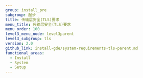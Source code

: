 ```yaml
---
group: install_pre
subgroup: 起步
title: 传输层安全(TLS)要求
menu_title: 传输层安全(TLS)要求
menu_order: 100
level3_menu_node: level3parent
level3_subgroup: tls
version: 2.0
github_link: install-gde/system-requirements-tls-parent.md
functional_areas:
  - Install
  - System
  - Setup
---
```


